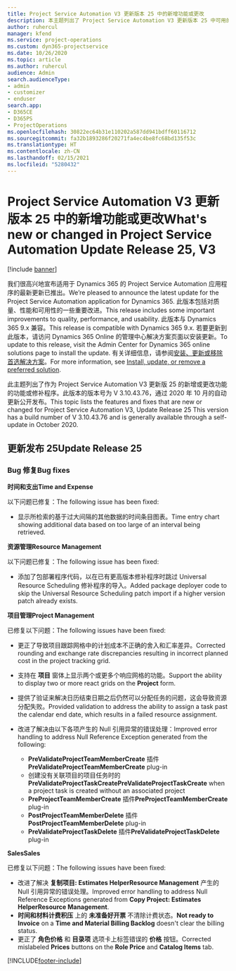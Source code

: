 ```yaml
---
title: Project Service Automation V3 更新版本 25 中的新增功能或更改
description: 本主题列出了 Project Service Automation V3 更新版本 25 中可用的功能和修复。
author: ruhercul
manager: kfend
ms.service: project-operations
ms.custom: dyn365-projectservice
ms.date: 10/26/2020
ms.topic: article
ms.author: ruhercul
audience: Admin
search.audienceType:
- admin
- customizer
- enduser
search.app:
- D365CE
- D365PS
- ProjectOperations
ms.openlocfilehash: 30822ec64b31e110202a587dd941bdff60116712
ms.sourcegitcommit: fa32b1893286f20271fa4ec4be8fc68bd135f53c
ms.translationtype: HT
ms.contentlocale: zh-CN
ms.lasthandoff: 02/15/2021
ms.locfileid: "5280432"
---
```

# <a name="whats-new-or-changed-in-project-service-automation-update-release-25-v3"></a><span data-ttu-id="42c48-103">Project Service Automation V3 更新版本 25 中的新增功能或更改</span><span class="sxs-lookup"><span data-stu-id="42c48-103">What's new or changed in Project Service Automation Update Release 25, V3</span></span>

[!include [banner](../includes/psa-now-project-operations.md)]

<span data-ttu-id="42c48-104">我们很高兴地宣布适用于 Dynamics 365 的 Project Service Automation 应用程序的最新更新已推出。</span><span class="sxs-lookup"><span data-stu-id="42c48-104">We’re pleased to announce the latest update for the Project Service Automation application for Dynamics 365.</span></span> <span data-ttu-id="42c48-105">此版本包括对质量、性能和可用性的一些重要改进。</span><span class="sxs-lookup"><span data-stu-id="42c48-105">This release includes some important improvements to quality, performance, and usability.</span></span> <span data-ttu-id="42c48-106">此版本与 Dynamics 365 9.x 兼容。</span><span class="sxs-lookup"><span data-stu-id="42c48-106">This release is compatible with Dynamics 365 9.x.</span></span> <span data-ttu-id="42c48-107">若要更新到此版本，请访问 Dynamics 365 Online 的管理中心解决方案页面以安装更新。</span><span class="sxs-lookup"><span data-stu-id="42c48-107">To update to this release, visit the Admin Center for Dynamics 365 online solutions page to install the update.</span></span> <span data-ttu-id="42c48-108">有关详细信息，请参阅[安装、更新或移除首选解决方案](https://docs.microsoft.com/power-platform/admin/install-remove-preferred-solution)。</span><span class="sxs-lookup"><span data-stu-id="42c48-108">For more information, see [Install, update, or remove a preferred solution](https://docs.microsoft.com/power-platform/admin/install-remove-preferred-solution).</span></span>

<span data-ttu-id="42c48-109">此主题列出了作为 Project Service Automation V3 更新版 25 的新增或更改功能的功能或修补程序。此版本的版本号为 V 3.10.43.76，通过 2020 年 10 月的自动更新公开发布。</span><span class="sxs-lookup"><span data-stu-id="42c48-109">This topic lists the features and fixes that are new or changed for Project Service Automation V3, Update Release 25 This version has a build number of V 3.10.43.76 and is generally available through a self-update in October 2020.</span></span>

## <a name="update-release-25"></a><span data-ttu-id="42c48-110">更新发布 25</span><span class="sxs-lookup"><span data-stu-id="42c48-110">Update Release 25</span></span>

### <a name="bug-fixes"></a><span data-ttu-id="42c48-111">Bug 修复</span><span class="sxs-lookup"><span data-stu-id="42c48-111">Bug fixes</span></span>

<span data-ttu-id="42c48-112">**时间和支出**</span><span class="sxs-lookup"><span data-stu-id="42c48-112">**Time and Expense**</span></span>

<span data-ttu-id="42c48-113">以下问题已修复：</span><span class="sxs-lookup"><span data-stu-id="42c48-113">The following issue has been fixed:</span></span>

- <span data-ttu-id="42c48-114">显示所检索的基于过大间隔的其他数据的时间条目图表。</span><span class="sxs-lookup"><span data-stu-id="42c48-114">Time entry chart showing additional data based on too large of an interval being retrieved.</span></span>

<span data-ttu-id="42c48-115">**资源管理**</span><span class="sxs-lookup"><span data-stu-id="42c48-115">**Resource Management**</span></span>

<span data-ttu-id="42c48-116">以下问题已修复：</span><span class="sxs-lookup"><span data-stu-id="42c48-116">The following issue has been fixed:</span></span>

- <span data-ttu-id="42c48-117">添加了包部署程序代码，以在已有更高版本修补程序时跳过 Universal Resource Scheduling 修补程序的导入。</span><span class="sxs-lookup"><span data-stu-id="42c48-117">Added package deployer code to skip the Universal Resource Scheduling patch import if a higher version patch already exists.</span></span>

<span data-ttu-id="42c48-118">**项目管理**</span><span class="sxs-lookup"><span data-stu-id="42c48-118">**Project Management**</span></span>

<span data-ttu-id="42c48-119">已修复以下问题：</span><span class="sxs-lookup"><span data-stu-id="42c48-119">The following issues have been fixed:</span></span>

- <span data-ttu-id="42c48-120">更正了导致项目跟踪网格中的计划成本不正确的舍入和汇率差异。</span><span class="sxs-lookup"><span data-stu-id="42c48-120">Corrected rounding and exchange rate discrepancies resulting in incorrect planned cost in the project tracking grid.</span></span>
- <span data-ttu-id="42c48-121">支持在 **项目** 窗体上显示两个或更多个响应网格的功能。</span><span class="sxs-lookup"><span data-stu-id="42c48-121">Support the ability to display two or more react grids on the **Project** form.</span></span>
- <span data-ttu-id="42c48-122">提供了验证来解决日历结束日期之后仍然可以分配任务的问题，这会导致资源分配失败。</span><span class="sxs-lookup"><span data-stu-id="42c48-122">Provided validation to address the ability to assign a task past the calendar end date, which results in a failed resource assignment.</span></span>
- <span data-ttu-id="42c48-123">改进了解决由以下各项产生的 Null 引用异常的错误处理：</span><span class="sxs-lookup"><span data-stu-id="42c48-123">Improved error handling to address Null Reference Exception generated from the following:</span></span>

    - <span data-ttu-id="42c48-124">**PreValidateProjectTeamMemberCreate** 插件</span><span class="sxs-lookup"><span data-stu-id="42c48-124">**PreValidateProjectTeamMemberCreate** plug-in</span></span>
    - <span data-ttu-id="42c48-125">创建没有关联项目的项目任务时的 **PreValidateProjectTaskCreate**</span><span class="sxs-lookup"><span data-stu-id="42c48-125">**PreValidateProjectTaskCreate** when a project task is created without an associated project</span></span>
    - <span data-ttu-id="42c48-126">**PreProjectTeamMemberCreate** 插件</span><span class="sxs-lookup"><span data-stu-id="42c48-126">**PreProjectTeamMemberCreate** plug-in</span></span>
    - <span data-ttu-id="42c48-127">**PostProjectTeamMemberDelete** 插件</span><span class="sxs-lookup"><span data-stu-id="42c48-127">**PostProjectTeamMemberDelete** plug-in</span></span>
    - <span data-ttu-id="42c48-128">**PreValidateProjectTaskDelete** 插件</span><span class="sxs-lookup"><span data-stu-id="42c48-128">**PreValidateProjectTaskDelete** plug-in</span></span>

<span data-ttu-id="42c48-129">**Sales**</span><span class="sxs-lookup"><span data-stu-id="42c48-129">**Sales**</span></span>

<span data-ttu-id="42c48-130">已修复以下问题：</span><span class="sxs-lookup"><span data-stu-id="42c48-130">The following issues have been fixed:</span></span>

- <span data-ttu-id="42c48-131">改进了解决 **复制项目: Estimates HelperResource Management** 产生的 Null 引用异常的错误处理。</span><span class="sxs-lookup"><span data-stu-id="42c48-131">Improved error handling to address Null Reference Exceptions generated from **Copy Project: Estimates HelperResource Management**.</span></span>
- <span data-ttu-id="42c48-132">**时间和材料计费积压** 上的 **未准备好开票** 不清除计费状态。</span><span class="sxs-lookup"><span data-stu-id="42c48-132">**Not ready to Invoice** on a **Time and Material Billing Backlog** doesn't clear the billing status.</span></span>
- <span data-ttu-id="42c48-133">更正了 **角色价格** 和 **目录项** 选项卡上标签错误的 **价格** 按钮。</span><span class="sxs-lookup"><span data-stu-id="42c48-133">Corrected mislabeled **Prices** buttons on the **Role Price** and **Catalog Items** tab.</span></span>


[!INCLUDE[footer-include](../includes/footer-banner.md)]